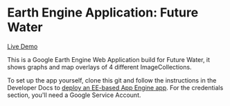 Earth Engine Application: Future Water
================================

[Live Demo](https://futurewaterstest.appspot.com/)

This is a Google Earth Engine Web Application build for Future Water, 
it shows graphs and map overlays of 4 different ImageCollections.


To set up the app yourself, clone this git and follow the instructions in the Developer Docs to
[deploy an EE-based App Engine app](
    https://developers.google.com/earth-engine/app_engine_intro#deploying-app-engine-apps-with-earth-engine).
For the credentials section, you'll need a Google Service Account.
